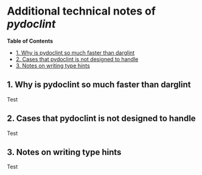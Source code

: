 # Additional technical notes of _pydoclint_

**Table of Contents**

<!--TOC-->

- [1. Why is pydoclint so much faster than darglint](#1-why-is-pydoclint-so-much-faster-than-darglint)
- [2. Cases that pydoclint is not designed to handle](#2-cases-that-pydoclint-is-not-designed-to-handle)
- [3. Notes on writing type hints](#3-notes-on-writing-type-hints)

<!--TOC-->

## 1. Why is pydoclint so much faster than darglint

Test

## 2. Cases that pydoclint is not designed to handle

Test

## 3. Notes on writing type hints

Test

